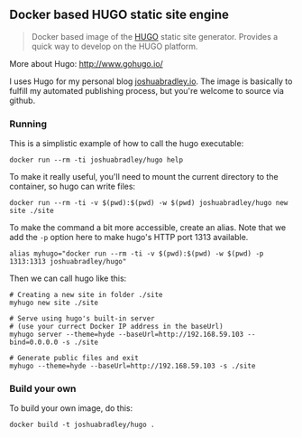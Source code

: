 ## Docker based HUGO static site engine

> Docker based image of the [HUGO](http://gohugo.io) static site generator. Provides a quick way to develop on the HUGO platform.

More about Hugo: http://www.gohugo.io/

I uses Hugo for my personal blog [joshuabradley.io](https://joshuabradley.io/). The image is  basically to fulfill my automated publishing process, but you're welcome to source via github.

### Running

This is a simplistic example of how to call the hugo executable:

    docker run --rm -ti joshuabradley/hugo help

To make it really useful, you'll need to mount the current directory to the container, so hugo can write files:

    docker run --rm -ti -v $(pwd):$(pwd) -w $(pwd) joshuabradley/hugo new site ./site

To make the command a bit more accessible, create an alias. Note that we add the `-p` option here to make hugo's HTTP port 1313 available.

    alias myhugo="docker run --rm -ti -v $(pwd):$(pwd) -w $(pwd) -p 1313:1313 joshuabradley/hugo"

Then we can call hugo like this:

    # Creating a new site in folder ./site
    myhugo new site ./site

    # Serve using hugo's built-in server
    # (use your currect Docker IP address in the baseUrl)
    myhugo server --theme=hyde --baseUrl=http://192.168.59.103 --bind=0.0.0.0 -s ./site

    # Generate public files and exit
    myhugo --theme=hyde --baseUrl=http://192.168.59.103 -s ./site

### Build your own

To build your own image, do this:

    docker build -t joshuabradley/hugo .
